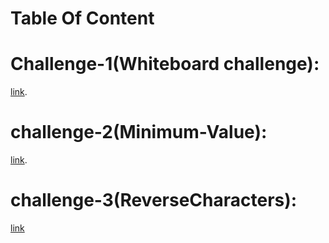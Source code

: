 #
# Table Of Content
# Challenge-1(Whiteboard challenge):
  [link](https://github.com/OmarAmjad310/challenges-and-dataStructure/tree/main/Whiteboard%20challenge).

# challenge-2(Minimum-Value):
 [link](https://github.com/OmarAmjad310/challenges-and-dataStructure/tree/main/Minimum-Value).

 # challenge-3(ReverseCharacters):
 [link](https://github.com/OmarAmjad310/challenges-and-dataStructure/tree/main/Reverse-Characters)

